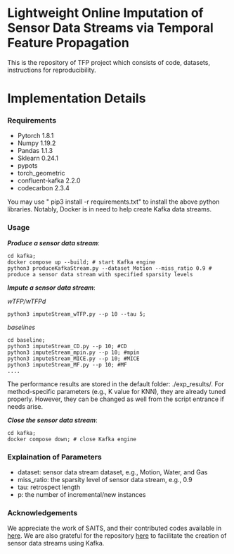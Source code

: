 # Lightweight Online Imputation of Sensor Data Streams via Temporal Feature Propagation



This is the repository of TFP project which consists of code, datasets, instructions for reproducibility.


# Implementation Details 

### Requirements
- Pytorch 1.8.1
- Numpy 1.19.2
- Pandas 1.1.3
- Sklearn 0.24.1
- pypots
- torch_geometric
- confluent-kafka 2.2.0
- codecarbon 2.3.4

You may use " pip3 install -r requirements.txt" to install the above python libraries.
Notably, Docker is in need to help create Kafka data streams. 

### Usage

***Produce a sensor data stream***: 

``` 
cd kafka; 
docker compose up --build; # start Kafka engine
python3 produceKafkaStream.py --dataset Motion --miss_ratio 0.9 # produce a sensor data stream with specified sparsity levels 
```

***Impute a sensor data stream***: 

*wTFP/wTFPd*

``` 
python3 imputeStream_wTFP.py --p 10 --tau 5; 
``` 

*baselines*

``` 
cd baseline;
python3 imputeStream_CD.py --p 10; #CD
python3 imputeStream_mpin.py --p 10; #mpin
python3 imputeStream_MICE.py --p 10; #MICE
python3 imputeStream_MF.py --p 10; #MF
....

``` 
The performance results are stored in the default folder: ./exp_results/. For method-specific parameters (e.g., K value for KNN), they are already tuned properly. 
However, they can be changed as well from the script entrance if needs arise.

***Close the sensor data stream***: 
```
cd kafka; 
docker compose down; # close Kafka engine
```


### Explaination of Parameters

- dataset: sensor data stream dataset, e.g., Motion, Water, and Gas
- miss_ratio: the sparsity level of sensor data stream, e.g., 0.9
- tau: retrospect length
- p: the number of incremental/new instances



### Acknowledgements

We appreciate the work of SAITS, and their contributed codes available in [here](https://github.com/WenjieDu/SAITS). We are also grateful for the repository 
[here](https://github.com/XLI-2020/time-series-kafka-demo) to facilitate the creation of sensor data streams using Kafka.


